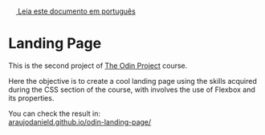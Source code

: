 <img height="15px" src="https://emojipedia-us.s3.dualstack.us-west-1.amazonaws.com/thumbs/120/twitter/322/flag-brazil_1f1e7-1f1f7.png">[  Leia este documento em português](README.br.md)

# Landing Page

This is the second project of <a href="https://www.theodinproject.com/about">The Odin Project</a> course.

Here the objective is to create a cool landing page using the skills acquired during the CSS section of the course, with involves the use of Flexbox and its properties.

You can check the result in:
</br>
<a href="araujodanield.github.io/odin-landing-page/">araujodanield.github.io/odin-landing-page/</a>